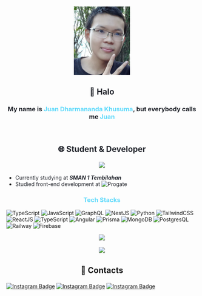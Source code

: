 <br/>
<p align="center">
	<img src="./profile_pic.jpeg" height="180"/>
</p>

## <p align="center"><font color="#20232a"> 👋 Halo</font></p>

### <p align="center"><font color="#20232a">My name is <font color="#61dafb">Juan Dharmananda Khusuma</font>, but everybody calls me <font color="#61dafb">Juan</font></font></p>
<br/>

## <p align="center"><font color="#20232a"> 🌐 Student & Developer</font></p>
<p align="center"><img height="190em" src="https://github-readme-stats-eight-theta.vercel.app/api/top-langs/?username=juan-d-khusuma&layout=compact&langs_count=8&theme=react"/></p>

- <font color="#20232a">Currently studying  at **_SMAN 1 Tembilahan_**</font>
- <font color="#20232a">Studied front-end development at ![Progate](https://img.shields.io/badge/-Progate-gray?style=flat&logo=progate)</font>
### <p align="center"><font color="#61dafb">Tech Stacks</font></p>
![TypeScript](https://img.shields.io/badge/-TypeScript-gray?style=for-the-badge&logo=typescript) ![JavaScript](https://img.shields.io/badge/-JavaScript-gray?style=for-the-badge&logo=javascript) ![GraphQL](https://img.shields.io/badge/-GraphQL-gray?style=for-the-badge&logo=graphql)  ![NestJS](https://img.shields.io/badge/-Nestjs-gray?style=for-the-badge&logo=nestjs) ![Python](https://img.shields.io/badge/-Python-gray?style=for-the-badge&logo=python) ![TailwindCSS](https://img.shields.io/badge/-TailwindCSS-gray?style=for-the-badge&logo=tailwindcss) ![ReactJS](https://img.shields.io/badge/-React-gray?style=for-the-badge&logo=react) ![TypeScript](https://img.shields.io/badge/-NextJS%20+%20Vercel-gray?style=for-the-badge&logo=vercel) ![Angular](https://img.shields.io/badge/-Angular-gray?style=for-the-badge&logo=Angular) ![Prisma](https://img.shields.io/badge/-Prisma-gray?style=for-the-badge&logo=prisma) ![MongoDB](https://img.shields.io/badge/-MongoDB-gray?style=for-the-badge&logo=mongodb) ![PostgresQL](https://img.shields.io/badge/-PostgresQL-gray?style=for-the-badge&logo=postgresql) ![Railway](https://img.shields.io/badge/-Railway-gray?style=for-the-badge&logo=railway) ![Firebase](https://img.shields.io/badge/-Firebase-gray?style=for-the-badge&logo=firebase)
<p align="center"><img height="180em" src="https://github-readme-stats.vercel.app/api?username=Juan-d-khusuma&show_icons=true&theme=react&include_all_commits=true&count_private=true"/></p>
 <p align="center"><img height="190em" src="https://github-readme-streak-stats.herokuapp.com/?user=juan-d-khusuma&theme=react"></p>

 
## <p align="center">📱 Contacts</p>
[![Instagram Badge](https://img.shields.io/badge/instagram-juan.d.khusuma-blueviolet?style=for-the-badge&logo=instagram&link=https://www.instagram.com/juan.d.khusuma/)](https://www.instagram.com/juan.d.khusuma/) [![Instagram Badge](https://img.shields.io/badge/fiverr-jkhusuma-success?style=for-the-badge&logo=fiverr&link=https://www.fiverr.com/jkhusuma)](https://www.fiverr.com/jkhusuma) [![Instagram Badge](https://img.shields.io/badge/Twitter-JuanKhusuma-lightblue?style=for-the-badge&logo=twitter&link=https://twitter.com/JuanKhusuma)](https://twitter.com/JuanKhusuma) 
